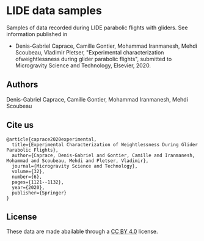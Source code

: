 # LIDE data samples

Samples of data recorded during LIDE parabolic flights with gliders. See information published in
* Denis-Gabriel Caprace, Camille Gontier, Mohammad Iranmanesh, Mehdi Scoubeau, Vladimir Pletser, "Experimental characterization ofweightlessness during glider parabolic flights", submitted to Microgravity Science and Technology, Elsevier, 2020.

## Authors

Denis-Gabriel Caprace, Camille Gontier, Mohammad Iranmanesh, Mehdi Scoubeau

## Cite us

```
@article{caprace2020experimental,
  title={Experimental Characterization of Weightlessness During Glider Parabolic Flights},
  author={Caprace, Denis-Gabriel and Gontier, Camille and Iranmanesh, Mohammad and Scoubeau, Mehdi and Pletser, Vladimir},
  journal={Microgravity Science and Technology},
  volume={32},
  number={6},
  pages={1121--1132},
  year={2020},
  publisher={Springer}
}
```

## License

These data are made abailable through a [CC BY 4.0](https://creativecommons.org/licenses/by/4.0/) license.
